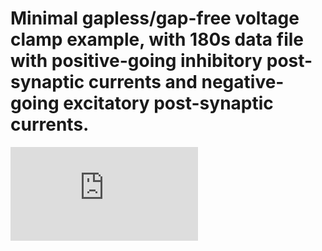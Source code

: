 # Minimal gapless/gap-free voltage clamp example, with 180s data file with positive-going inhibitory post-synaptic currents and negative-going excitatory post-synaptic currents.
![Test Image 3](https:/github.com/Sverreg/gaplessplot/blob/2da56474f8bec0445f061baf3c3b292568081478/gaplessplot.pdf)
